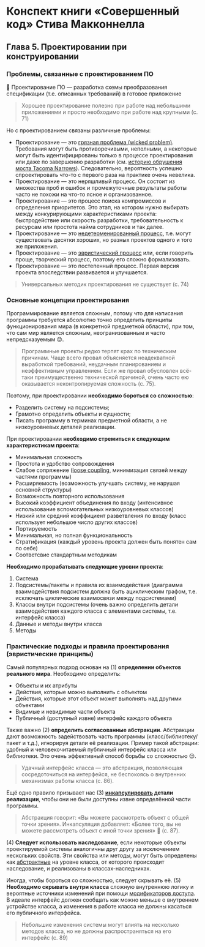# Конспект книги «‎Совершенный код»‎ Стива Макконнелла

## Глава 5. Проектировании при конструировании

### Проблемы, связанные с проектированием ПО

📐 Проектирование ПО — разработка схемы преобразования спецификации (т.е. описанных требований) в готовое приложение

> Хорошее проектирование полезно при работе над небольшими приложениями и просто необходимо при работе над крупными (c. 71)

Но с проектированием связаны различные проблемы:

- Проектирование — это [грязная проблема (wicked problem)](https://en.wikipedia.org/wiki/Wicked_problem). Требования могут быть противоречивыми, неполными, а некоторые могут быть идентифицированы только в процессе проектирования или даже по завершению разработки (см. [историю обрушения моста Tacoma Narrows](https://ru.wikipedia.org/wiki/%D0%A2%D0%B0%D0%BA%D0%BE%D0%BC%D1%81%D0%BA%D0%B8%D0%B9_%D0%BC%D0%BE%D1%81%D1%82)). Следовательно, вероятность успешно спроектировать что-то с первого раза на практике очень невелика.
- Проектирование — это неряшливый процесс. Он состоит из множества проб и ошибок и промежуточные результаты работы часто не похожи на что-то ясное и организованное.
- Проектирование — это процесс поиска компромиссов и определения приоритетов. Это этап, на котором нужно выбирать между конкурирующими характеристиками проекта: быстродействие или скорость разработки, требовательность к ресурсам или простота найма сотрудников и так далее.
- Проектирование — это [недетерменированный процесс](https://ru.wikipedia.org/wiki/%D0%94%D0%B5%D1%82%D0%B5%D1%80%D0%BC%D0%B8%D0%BD%D0%B8%D1%80%D0%BE%D0%B2%D0%B0%D0%BD%D0%BD%D1%8B%D0%B9_%D0%B0%D0%BB%D0%B3%D0%BE%D1%80%D0%B8%D1%82%D0%BC), т.е. могут существовать десятки хороших, но разных проектов одного и того же приложения.
- Проектирование — это [эвристический процесс](https://ru.wikipedia.org/wiki/%D0%AD%D0%B2%D1%80%D0%B8%D1%81%D1%82%D0%B8%D0%BA%D0%B0#:~:text=%D0%92%20%D1%8D%D1%82%D0%BE%D0%BC%20%D1%81%D0%BC%D1%8B%D1%81%D0%BB%D0%B5%20%D1%8D%D0%B2%D1%80%D0%B8%D1%81%D1%82%D0%B8%D0%BA%D0%B0%20%D0%BF%D0%BE%D0%BD%D0%B8%D0%BC%D0%B0%D0%B5%D1%82%D1%81%D1%8F,%D0%B2%D0%B5%D1%82%D0%B2%D0%B5%D0%B9%20%D0%B2%20%D0%B4%D0%B5%D1%80%D0%B5%D0%B2%D0%B5%20%D0%B2%D0%B0%D1%80%D0%B8%D0%B0%D0%BD%D1%82%D0%BE%D0%B2%2C%20%D1%84%D0%BE%D1%80%D0%BC%D0%B8%D1%80%D0%BE%D0%B2%D0%B0%D0%BD%D0%B8%D1%8F) или, если говорить проще, творческий процесс, поэтому его сложно формализовать.
- Проектирование — это постепенный процесс. Первая версия проекта впоследствии развивается и улучшается.

> Универсальных методик проектирования не существует (с. 74)

### Основные концепции проектирования

Программирование является сложным, потому что для написания программы требуется абсолютно точно определить принципы функционирования мира (в конкретной предметной области), при том, что сам мир является сложным, неогранизованным и часто непредсказуемым 😡.

> Программные проекты редко терпят крах по техническим причинам. Чаще всего провал объясняется неадекватной выработкой требований, неудачным планированием и неэффективным управлением. Если же провал обусловлен всё-таки преимущественно технической причиной, очень часто ею оказывается неконтролируемая сложность (с. 75).

Поэтому, при проектировании **необходимо бороться со сложностью**:

- Разделить систему на подсистемы;
- Грамотно определить объекты и сущности;
- Писать программу в терминах предметной области, а не низкоуровневых деталей реализации.

При проектировании **необходимо стремиться к следующим характеристикам проекта**:

- Минимальная сложность
- Простота и удобство сопровождения
- Слабое сопряжение ([loose coupling](https://en.wikipedia.org/wiki/Loose_coupling), минимизация связей между частями программы)
- Расширяемость (возможность улучшать систему, не нарушая основной структуры)
- Возможность повторного использования
- Высокий коэффициент объединения по входу (интенсивное использование вспомогательных низкоуровневых классов)
- Низкий или средний коэффициент разветвления по входу (класс использует небольшое число других классов)
- Портируемость
- Минимальная, но полная функциональность
- Стратификация (каждый уровень проекта должен быть понятен сам по себе)
- Соответсвие стандартным методикам

**Необходимо прорабатывать следующие уровни проекта**:

1. Cистема
2. Подсистемы/пакеты и правила их взаимодействия (диаграмма взаимодействия подсистем должна быть ациклическим графом, т.е. исключать циклические взаимосвязи между подсистемами)
3. Классы внутри подсистемы (очень важно определить детали взаимодействия каждого класса с элементами системы, т.е. интерфейс класса)
4. Данные и методы внутри класса
5. Методы

### Практические подходы и правила проектирования (эвристические принципы)

Самый популярных подход основан на (1) **определении объектов реального мира**. Необходимо определить:

- Объекты и их атрибуты
- Действия, которые можно выполнить с объектом
- Действия, которые этот объект может выполнять над другими объектами
- Видимые и невидимые части объекта
- Публичный (доступный извне) интерфейс каждого объекта

Также важно (2) **определить согласованные абстракции**. Абстракции дают возможность задействовать часть программы (класс/библиотеку/пакет и т.д.), игнорируя детали её реализации. Пример такой абстрации: удобный и человекочитаемый публичный интерфейс класса или библиотеки. Это очень эффективный способ борьбы со сложностью 😌.

> Удачный интерфейс класса — это абстракция, позволяющая сосредоточиться на интерфейся, не беспокоясь о внутренних механизмах работы класса (с. 86).

Ещё одно правило призывает нас (3) **[инкапсулировать](https://en.wikipedia.org/wiki/Encapsulation_(computer_programming)) детали реализации**, чтобы они не были доступны извне определённой части программы.

> Абстракция говорит: «‎Вы можете рассмотреть объект с общей точки зрения». Инкапсуляция добавляет: «Более того, вы не можете рассмотреть объект с иной точки зрения» 🔐 (с. 87).

(4) **Следует использовать наследование**, если некоторые объекты проектируемой системы аналогичны друг другу за исключением нескольких свойств. Эти свойства или методы, могут быть определены как [абстрактные](https://en.wikipedia.org/wiki/Virtual_function) на уровне класса, от которого происходит наследование, и реализованы в классах-наследниках.

Иногда, чтобы бороться со сложностью, следует скрывать её. (5) **Необходимо скрывать внутри класса** сложную внутреннюю логику и вероятные источники изменений при помощи [модификаторов доступа](https://en.wikipedia.org/wiki/Access_modifiers). В идеале интерфейс должен сообщать как можно меньше о внутреннем устройстве класса, а изменения в работе класса не должны касаться его публичного интерфейса.

> Небольшие изменения системы могут влиять на несколько методов класса, но не должны распространяться на его интерфейс (с. 89)

